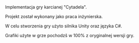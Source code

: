 Implementacja gry karcianej "Cytadela".

Projekt został wykonany jako praca inżynierska.

W celu stworzenia gry użyto silnika Unity oraz języka C#. 

Grafiki użyte w grze pochodzš w 100% z oryginalnej wersji gry.
